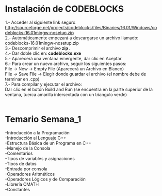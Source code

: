 # Instalación de CODEBLOCKS
1.- Acceder al siguiente link seguro: <br />
http://sourceforge.net/projects/codeblocks/files/Binaries/16.01/Windows/codeblocks-16.01mingw-nosetup.zip
<br />
2.- Automáticamente empezará a descargarse un archivo llamado: <br />
codeblocks-16.01mingw-nosetup.zip 
<br />
3.- Descomprimir el archivo <strong> zip </strong>. <br />
4.- Dar doble clic en: <strong>codeblocks.exe</strong><br />
5.- Aparecerá una ventana emergente, dar clic en Aceptar<br />
6.- Para crear un nuevo archivo, seguir los siguientes pasos: <br />
  File -> New -> Empty File (Aparecerá un Archivo en Blanco) <br />
  File -> Save File -> Elegir donde guardar el archivo (el nombre debe de terminar en .cpp)<br />
7.- Para compilar y ejecutar el archivo: <br />
  Dar clic en el botón Build and Run (se encuentra en la parte superior de la ventana, tuerca amarilla intersectada  con un triangulo verde)<br /><br />


# Temario Semana_1

-Introducción a la Programación<br />
-Introducción al Lenguaje C++<br />
-Estructura Básica de un Programa en C++<br />
-Manejo de la Consola<br />
-Comentarios<br />
-Tipos de variables y asignaciones<br />
-Tipos de datos<br />
-Entrada por consola<br />
-Operadores Aritméticos<br />
-Operadores Lógicos y de Comparación<br />
-Librería CMATH<br />
-Constantes<br />
